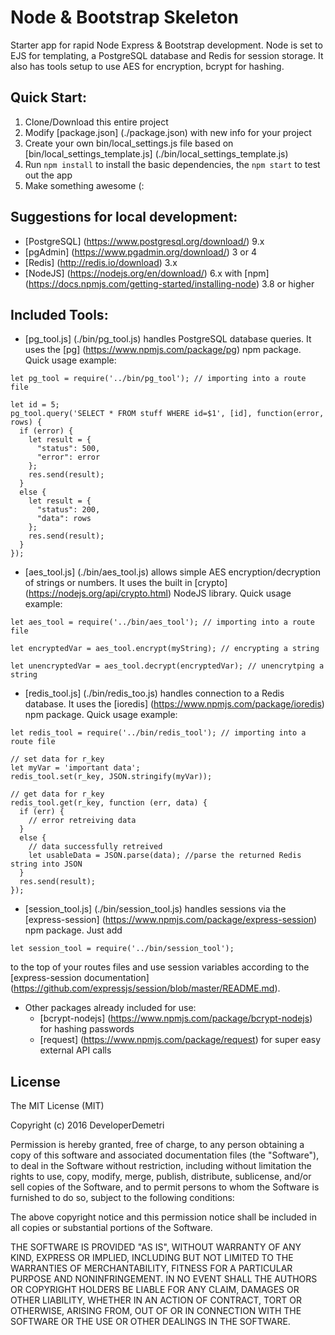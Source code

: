 # Node & Bootstrap Skeleton
Starter app for rapid Node Express & Bootstrap development.
Node is set to EJS for templating, a PostgreSQL database and Redis for session storage.
It also has tools setup to use AES for encryption, bcrypt for hashing.

## Quick Start:
1. Clone/Download this entire project
2. Modify [package.json] (./package.json) with new info for your project
3. Create your own bin/local_settings.js file based on [bin/local_settings_template.js] (./bin/local_settings_template.js)
4. Run `npm install` to install the basic dependencies, the `npm start` to test out the app
5. Make something awesome (:

## Suggestions for local development:
* [PostgreSQL] (https://www.postgresql.org/download/) 9.x
* [pgAdmin] (https://www.pgadmin.org/download/) 3 or 4
* [Redis] (http://redis.io/download) 3.x
* [NodeJS] (https://nodejs.org/en/download/) 6.x with [npm] (https://docs.npmjs.com/getting-started/installing-node) 3.8 or higher

## Included Tools:
* [pg_tool.js] (./bin/pg_tool.js) handles PostgreSQL database queries. It uses the [pg] (https://www.npmjs.com/package/pg) npm package. Quick usage example:
```
let pg_tool = require('../bin/pg_tool'); // importing into a route file

let id = 5;
pg_tool.query('SELECT * FROM stuff WHERE id=$1', [id], function(error, rows) {
  if (error) {
    let result = {
      "status": 500,
      "error": error
    };
    res.send(result);
  }
  else {
    let result = {
      "status": 200,
      "data": rows
    };
    res.send(result);
  }
});
```
* [aes_tool.js] (./bin/aes_tool.js) allows simple AES encryption/decryption of strings or numbers. It uses the built in [crypto] (https://nodejs.org/api/crypto.html) NodeJS library. Quick usage example:
```
let aes_tool = require('../bin/aes_tool'); // importing into a route file

let encryptedVar = aes_tool.encrypt(myString); // encrypting a string

let unencryptedVar = aes_tool.decrypt(encryptedVar); // unencrytping a string
```
* [redis_tool.js] (./bin/redis_too.js) handles connection to a Redis database. It uses the [ioredis] (https://www.npmjs.com/package/ioredis) npm package. Quick usage example:
```
let redis_tool = require('../bin/redis_tool'); // importing into a route file

// set data for r_key
let myVar = 'important data';
redis_tool.set(r_key, JSON.stringify(myVar));

// get data for r_key
redis_tool.get(r_key, function (err, data) {
  if (err) {
    // error retreiving data
  }
  else {
    // data successfully retreived
    let usableData = JSON.parse(data); //parse the returned Redis string into JSON
  }
  res.send(result);
});
```
* [session_tool.js] (./bin/session_tool.js) handles sessions via the [express-session] (https://www.npmjs.com/package/express-session) npm package. Just add
```
let session_tool = require('../bin/session_tool');
```
to the top of your routes files and use session variables according to the [express-session documentation] (https://github.com/expressjs/session/blob/master/README.md).  

* Other packages already included for use:
  * [bcrypt-nodejs] (https://www.npmjs.com/package/bcrypt-nodejs) for hashing passwords
  * [request] (https://www.npmjs.com/package/request) for super easy external API calls

## License
The MIT License (MIT)

Copyright (c) 2016 DeveloperDemetri

Permission is hereby granted, free of charge, to any person obtaining a copy
of this software and associated documentation files (the "Software"), to deal
in the Software without restriction, including without limitation the rights
to use, copy, modify, merge, publish, distribute, sublicense, and/or sell
copies of the Software, and to permit persons to whom the Software is
furnished to do so, subject to the following conditions:

The above copyright notice and this permission notice shall be included in all
copies or substantial portions of the Software.

THE SOFTWARE IS PROVIDED "AS IS", WITHOUT WARRANTY OF ANY KIND, EXPRESS OR
IMPLIED, INCLUDING BUT NOT LIMITED TO THE WARRANTIES OF MERCHANTABILITY,
FITNESS FOR A PARTICULAR PURPOSE AND NONINFRINGEMENT. IN NO EVENT SHALL THE
AUTHORS OR COPYRIGHT HOLDERS BE LIABLE FOR ANY CLAIM, DAMAGES OR OTHER
LIABILITY, WHETHER IN AN ACTION OF CONTRACT, TORT OR OTHERWISE, ARISING FROM,
OUT OF OR IN CONNECTION WITH THE SOFTWARE OR THE USE OR OTHER DEALINGS IN THE
SOFTWARE.
